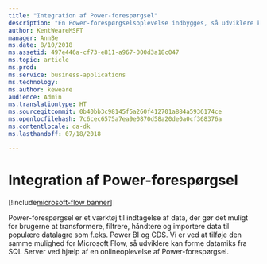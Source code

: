 ```yaml
---
title: "Integration af Power-forespørgsel"
description: "En Power-forespørgselsoplevelse indbygges, så udviklere kan forme datamiks fra SQL Server."
author: KentWeareMSFT
manager: AnnBe
ms.date: 8/10/2018
ms.assetid: 497e446a-cf73-e811-a967-000d3a18c047
ms.topic: article
ms.prod: 
ms.service: business-applications
ms.technology: 
ms.author: keweare
audience: Admin
ms.translationtype: HT
ms.sourcegitcommit: 0b40bb3c98145f5a260f412701a884a5936174ce
ms.openlocfilehash: 7c6cec6575a7ea9e0870d58a20de0a0cf368376a
ms.contentlocale: da-dk
ms.lasthandoff: 07/18/2018

---
```

# <a name="power-query-integration"></a>Integration af Power-forespørgsel

[!include[microsoft-flow banner](../includes/microsoft-flow.md)]




Power-forespørgsel er et værktøj til indtagelse af data, der gør det muligt for brugerne at transformere, filtrere, håndtere og importere data til populære datalagre som f.eks. Power BI og CDS. Vi er ved at tilføje den samme mulighed for Microsoft Flow, så udviklere kan forme datamiks fra SQL Server ved hjælp af en onlineoplevelse af Power-forespørgsel.

